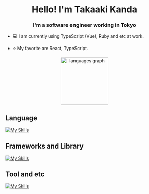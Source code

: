 <h1 align="center">Hello! I'm Takaaki Kanda</h1>

<h3 align="center">I'm a software engineer working in Tokyo</h3>

- 💻 I am currently using TypeScript (Vue), Ruby and etc at work.

- ⭐️ My favorite are React, TypeScript.

<div align="center">
  <img src="https://github-readme-stats.vercel.app/api/top-langs?username=kandalog&locale=en&hide_title=false&layout=compact&card_width=320&langs_count=5&theme=vue-dark&hide_border=false&order=2" height="150" alt="languages graph"  />
</div>

## Language
  
[![My Skills](https://skillicons.dev/icons?i=js,ts,ruby,python)](https://skillicons.dev)
## Frameworks and Library
[![My Skills](https://skillicons.dev/icons?i=react,next,vue,nodejs,express,rails)](https://skillicons.dev)
## Tool and etc
[![My Skills](https://skillicons.dev/icons?i=docker,mysql,git,github,linux,elasticsearch,aws,vscode,figma)](https://skillicons.dev)

